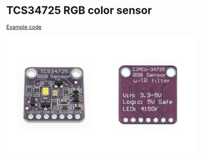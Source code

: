 # TCS34725 RGB color sensor

[Example code][1]

![alt text][tcs34725]

[tcs34725]: https://github.com/Ivanf1/arduino-esp-examples/blob/master/tcs34725/assets/tcs34725.jpg?raw=true "tcs34725"
[1]: https://github.com/adafruit/Adafruit_TCS34725/tree/master/examples
